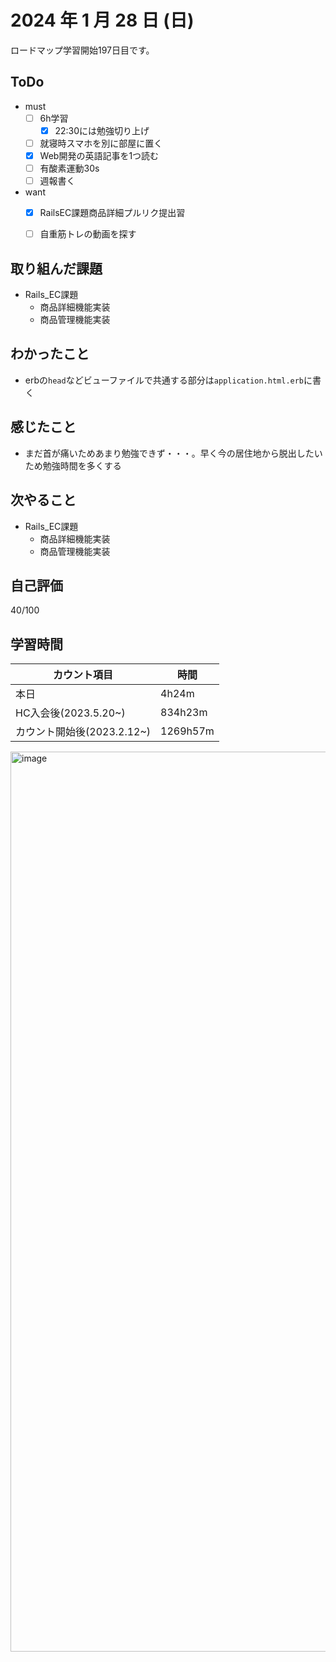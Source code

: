 # 2024 年 1 月 28 日 (日)
ロードマップ学習開始197日目です。


## ToDo
- must
  - [ ] 6h学習
    - [x] 22:30には勉強切り上げ
  - [ ] 就寝時スマホを別に部屋に置く
  - [x] Web開発の英語記事を1つ読む
  - [ ] 有酸素運動30s
  - [ ] 週報書く
- want
  - [x] RailsEC課題商品詳細プルリク提出習
  - [ ] 自重筋トレの動画を探す


## 取り組んだ課題
- Rails_EC課題
  - 商品詳細機能実装
  - 商品管理機能実装


## わかったこと
- erbの`head`などビューファイルで共通する部分は`application.html.erb`に書く


## 感じたこと
- まだ首が痛いためあまり勉強できず・・・。早く今の居住地から脱出したいため勉強時間を多くする


## 次やること
- Rails_EC課題
  - 商品詳細機能実装
  - 商品管理機能実装


## 自己評価
40/100


## 学習時間
|カウント項目|時間|
|----|----|
|本日|4h24m|
|HC入会後(2023.5.20~)|834h23m|
|カウント開始後(2023.2.12~)|1269h57m|

<img width="1440" alt="image" src="https://github.com/yokoyamamn/daily_report/assets/94735931/cf82fb32-dc90-48da-bada-d6f3410d5bdb">


